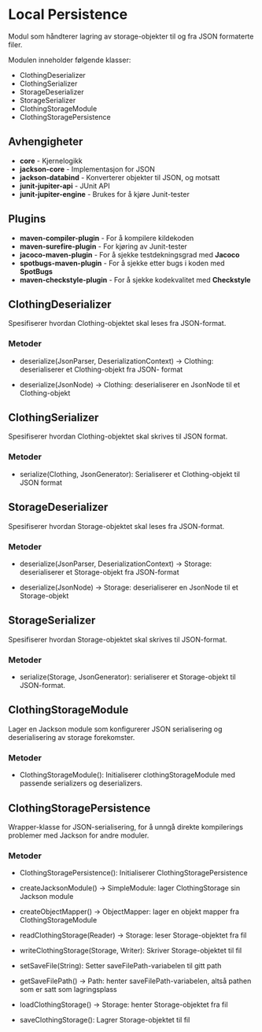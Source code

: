 # Local Persistence

Modul som håndterer lagring av storage-objekter til og fra JSON formaterte filer.

Modulen inneholder følgende klasser:

- ClothingDeserializer
- ClothingSerializer
- StorageDeserializer
- StorageSerializer
- ClothingStorageModule
- ClothingStoragePersistence

## Avhengigheter

- **core** - Kjernelogikk
- **jackson-core** - Implementasjon for JSON
- **jackson-databind** - Konverterer objekter til JSON, og motsatt
- **junit-jupiter-api** - JUnit API
- **junit-jupiter-engine** - Brukes for å kjøre Junit-tester

## Plugins

- **maven-compiler-plugin** - For å kompilere kildekoden
- **maven-surefire-plugin** - For kjøring av Junit-tester
- **jacoco-maven-plugin** - For å sjekke testdekningsgrad med **Jacoco**
- **spotbugs-maven-plugin** - For å sjekke etter bugs i koden med **SpotBugs**
- **maven-checkstyle-plugin** - For å sjekke kodekvalitet med **Checkstyle**

## ClothingDeserializer

Spesifiserer hvordan Clothing-objektet skal leses fra JSON-format.

### Metoder

- deserialize(JsonParser, DeserializationContext) -> Clothing: deserialiserer et Clothing-objekt fra JSON- format

- deserialize(JsonNode) -> Clothing: deserialiserer en JsonNode til et Clothing-objekt

## ClothingSerializer

Spesifiserer hvordan Clothing-objektet skal skrives til JSON format.

### Metoder

- serialize(Clothing, JsonGenerator): Serialiserer et Clothing-objekt til JSON format

## StorageDeserializer

Spesifiserer hvordan Storage-objektet skal leses fra JSON-format.

### Metoder

- deserialize(JsonParser, DeserializationContext) -> Storage: deserialiserer et Storage-objekt fra JSON-format

- deserialize(JsonNode) -> Storage: deserialiserer en JsonNode til et Storage-objekt

## StorageSerializer

Spesifiserer hvordan Storage-objektet skal skrives til JSON-format.

### Metoder

- serialize(Storage, JsonGenerator): serialiserer et Storage-objekt til JSON-format.

## ClothingStorageModule

Lager en Jackson module som konfigurerer JSON serialisering og deserialisering av storage forekomster.

### Metoder

- ClothingStorageModule(): Initialiserer clothingStorageModule med passende serializers og deserializers.

## ClothingStoragePersistence

Wrapper-klasse for JSON-serialisering, for å unngå direkte kompilerings problemer med Jackson for andre moduler.

### Metoder

- ClothingStoragePersistence(): Initialiserer ClothingStoragePersistence 

- createJacksonModule() -> SimpleModule: lager ClothingStorage sin Jackson module

- createObjectMapper() -> ObjectMapper: lager en objekt mapper fra ClothingStorageModule

- readClothingStorage(Reader) -> Storage: leser Storage-objektet fra fil

- writeClothingStorage(Storage, Writer): Skriver Storage-objektet til fil 

- setSaveFile(String): Setter saveFilePath-variabelen til gitt path

- getSaveFilePath() -> Path: henter saveFilePath-variabelen, altså pathen som er satt som lagringsplass

- loadClothingStorage() -> Storage: henter Storage-objektet fra fil 

- saveClothingStorage(): Lagrer Storage-objektet til fil
